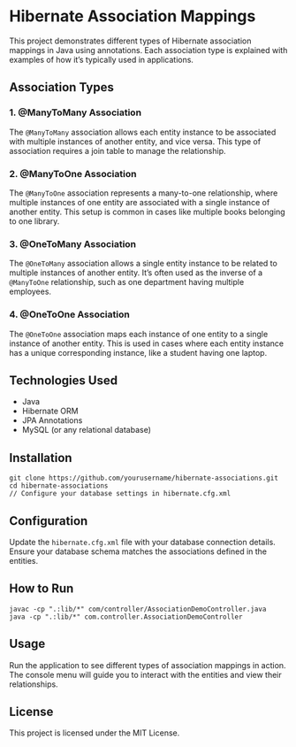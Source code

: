 <!DOCTYPE html>
<html lang="en">
<head>
    <meta charset="UTF-8">
    <meta name="viewport" content="width=device-width, initial-scale=1.0">
</head>
<body>

<h1>Hibernate Association Mappings</h1>

<p>This project demonstrates different types of Hibernate association mappings in Java using annotations. Each association type is explained with examples of how it’s typically used in applications.</p>

<h2>Association Types</h2>

<h3>1. @ManyToMany Association</h3>
<p>The <code>@ManyToMany</code> association allows each entity instance to be associated with multiple instances of another entity, and vice versa. This type of association requires a join table to manage the relationship.</p>

<h3>2. @ManyToOne Association</h3>
<p>The <code>@ManyToOne</code> association represents a many-to-one relationship, where multiple instances of one entity are associated with a single instance of another entity. This setup is common in cases like multiple books belonging to one library.</p>

<h3>3. @OneToMany Association</h3>
<p>The <code>@OneToMany</code> association allows a single entity instance to be related to multiple instances of another entity. It’s often used as the inverse of a <code>@ManyToOne</code> relationship, such as one department having multiple employees.</p>

<h3>4. @OneToOne Association</h3>
<p>The <code>@OneToOne</code> association maps each instance of one entity to a single instance of another entity. This is used in cases where each entity instance has a unique corresponding instance, like a student having one laptop.</p>

<h2>Technologies Used</h2>
<ul>
    <li>Java</li>
    <li>Hibernate ORM</li>
    <li>JPA Annotations</li>
    <li>MySQL (or any relational database)</li>
</ul>

<h2>Installation</h2>
<pre><code>git clone https://github.com/yourusername/hibernate-associations.git
cd hibernate-associations
// Configure your database settings in hibernate.cfg.xml
</code></pre>

<h2>Configuration</h2>
<p>Update the <code>hibernate.cfg.xml</code> file with your database connection details. Ensure your database schema matches the associations defined in the entities.</p>

<h2>How to Run</h2>
<pre><code>javac -cp ".:lib/*" com/controller/AssociationDemoController.java
java -cp ".:lib/*" com.controller.AssociationDemoController
</code></pre>

<h2>Usage</h2>
<p>Run the application to see different types of association mappings in action. The console menu will guide you to interact with the entities and view their relationships.</p>

<h2>License</h2>
<p>This project is licensed under the MIT License.</p>

</body>
</html>
